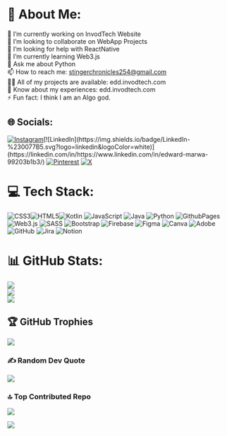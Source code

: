 # 💫 About Me:
🔭 I’m currently working on  InvodTech Website<br>
👯 I’m looking to collaborate on WebApp Projects<br>
🤝 I’m looking for help with ReactNative<br>
🌱 I’m currently learning Web3.js<br>
💬 Ask me about Python<br>
📫 How to reach me: stingerchronicles254@gmail.com<br>
👨‍💻 All of my projects are available: edd.invodtech.com<br>
📄 Know about my experiences: edd.invodtech.com<br>
⚡ Fun fact: I think I am an Algo god.


## 🌐 Socials:   
[![Instagram](https://img.shields.io/badge/Instagram-%23E4405F.svg?logo=Instagram&logoColor=white)]([https://instagram.com/https://www.instagram.com/stinger_chronicles/](https://www.instagram.com/https://www.instagram.com/stinger_chronicles/))[![LinkedIn](https://img.shields.io/badge/LinkedIn-%230077B5.svg?logo=linkedin&logoColor=white)](https://linkedin.com/in/https://www.linkedin.com/in/edward-marwa-99203b1b3/) [![Pinterest](https://img.shields.io/badge/Pinterest-%23E60023.svg?logo=Pinterest&logoColor=white)](https://pinterest.com/https://www.pinterest.com/stingerchronicles/) [![X](https://img.shields.io/badge/X-black.svg?logo=X&logoColor=white)](https://x.com/https://twitter.com/sudanesehumor) 

# 💻 Tech Stack:
 ![CSS3](https://img.shields.io/badge/css3-%231572B6.svg?style=for-the-badge&logo=css3&logoColor=white)![HTML5](https://img.shields.io/badge/html5-%23E34F26.svg?style=for-the-badge&logo=html5&logoColor=white)![Kotlin](https://img.shields.io/badge/kotlin-%237F52FF.svg?style=for-the-badge&logo=kotlin&logoColor=white) ![JavaScript](https://img.shields.io/badge/javascript-%23323330.svg?style=for-the-badge&logo=javascript&logoColor=%23F7DF1E) ![Java](https://img.shields.io/badge/java-%23ED8B00.svg?style=for-the-badge&logo=openjdk&logoColor=white) ![Python](https://img.shields.io/badge/python-3670A0?style=for-the-badge&logo=python&logoColor=ffdd54) ![GithubPages](https://img.shields.io/badge/github%20pages-121013?style=for-the-badge&logo=github&logoColor=white) ![Web3.js](https://img.shields.io/badge/web3.js-F16822?style=for-the-badge&logo=web3.js&logoColor=white) ![SASS](https://img.shields.io/badge/SASS-hotpink.svg?style=for-the-badge&logo=SASS&logoColor=white) ![Bootstrap](https://img.shields.io/badge/bootstrap-%238511FA.svg?style=for-the-badge&logo=bootstrap&logoColor=white) ![Firebase](https://img.shields.io/badge/firebase-a08021?style=for-the-badge&logo=firebase&logoColor=ffcd34) ![Figma](https://img.shields.io/badge/figma-%23F24E1E.svg?style=for-the-badge&logo=figma&logoColor=white) ![Canva](https://img.shields.io/badge/Canva-%2300C4CC.svg?style=for-the-badge&logo=Canva&logoColor=white) ![Adobe](https://img.shields.io/badge/adobe-%23FF0000.svg?style=for-the-badge&logo=adobe&logoColor=white) ![GitHub](https://img.shields.io/badge/github-%23121011.svg?style=for-the-badge&logo=github&logoColor=white) ![Jira](https://img.shields.io/badge/jira-%230A0FFF.svg?style=for-the-badge&logo=jira&logoColor=white) ![Notion](https://img.shields.io/badge/Notion-%23000000.svg?style=for-the-badge&logo=notion&logoColor=white) 
# 📊 GitHub Stats:
![](https://github-readme-stats.vercel.app/api?username=EddMarwa&theme=dark&hide_border=false&include_all_commits=true&count_private=true)<br/>
![](https://github-readme-streak-stats.herokuapp.com/?user=EddMarwa&theme=dark&hide_border=false)<br/>
![](https://github-readme-stats.vercel.app/api/top-langs/?username=EddMarwa&theme=dark&hide_border=false&include_all_commits=true&count_private=true&layout=compact)

## 🏆 GitHub Trophies
![](https://github-profile-trophy.vercel.app/?username=EddMarwa&theme=radical&no-frame=false&no-bg=false&margin-w=4)

### ✍️ Random Dev Quote
![](https://quotes-github-readme.vercel.app/api?type=vetical&theme=radical)

### 🔝 Top Contributed Repo
![](https://github-contributor-stats.vercel.app/api?username=EddMarwa&limit=5&theme=radical&combine_all_yearly_contributions=true)


[![](https://visitcount.itsvg.in/api?id=EddMarwa&icon=0&color=0)](https://visitcount.itsvg.in)

